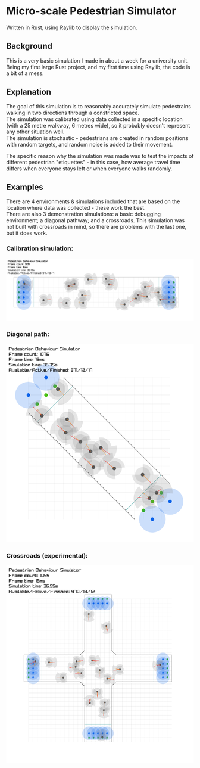 # Micro-scale Pedestrian Simulator
Written in Rust, using Raylib to display the simulation.

## Background
This is a very basic simulation I made in about a week for a university unit.  
Being my first large Rust project, and my first time using Raylib, the code is a bit of a mess.

## Explanation
The goal of this simulation is to reasonably accurately simulate pedestrains walking in two directions through a constricted space.  
The simulation was calibrated using data collected in a specific location (with a 25 metre walkway, 6 metres wide), so it probably doesn't represent any other situation well.  
The simulation is stochastic - pedestrians are created in random positions with random targets, and random noise is added to their movement.

The specific reason why the simulation was made was to test the impacts of different pedestrian "etiquettes" - in this case, how average travel time differs when everyone stays left or when everyone walks randomly.

## Examples
There are 4 environments & simulations included that are based on the location where data was collected - these work the best.  
There are also 3 demonstration simulations: a basic debugging environment; a diagonal pathway; and a crossroads. This simulation was not built with crossroads in mind, so there are problems with the last one, but it does work.

### Calibration simulation:
![image of calibration simulation](https://raw.githubusercontent.com/AnthonyW2/rust_pedestrian_simulator/master/images/calibration_1.png?raw=true)

### Diagonal path:
![image of diagonal path simulation](https://raw.githubusercontent.com/AnthonyW2/rust_pedestrian_simulator/master/images/diagonal_1.png?raw=true)

### Crossroads (experimental):
![image of crossroads simulation](https://raw.githubusercontent.com/AnthonyW2/rust_pedestrian_simulator/master/images/crossroads_1.png?raw=true)
